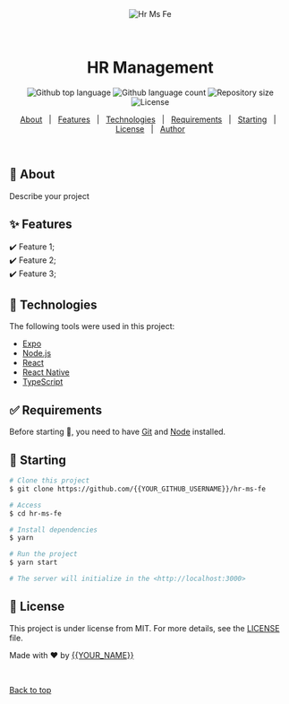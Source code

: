 <div align="center" id="top"> 
  <img src="./.github/app.gif" alt="Hr Ms Fe" />

  &#xa0;

  <!-- <a href="https://hrmsfe.netlify.app">Demo</a> -->
</div>

<h1 align="center">HR Management</h1>

<p align="center">
  <img alt="Github top language" src="https://img.shields.io/github/languages/top/ysnslk/hr-ms-fe?color=56BEB8">

  <img alt="Github language count" src="https://img.shields.io/github/languages/count/ysnslk/hr-ms-fe?color=56BEB8">

  <img alt="Repository size" src="https://img.shields.io/github/repo-size/ysnslk/hr-ms-fe?color=56BEB8">

  <img alt="License" src="https://img.shields.io/github/license/ysnslk/hr-ms-fe?color=56BEB8">

  <!-- <img alt="Github issues" src="https://img.shields.io/github/issues/{{YOUR_GITHUB_USERNAME}}/hr-ms-fe?color=56BEB8" /> -->

  <!-- <img alt="Github forks" src="https://img.shields.io/github/forks/{{YOUR_GITHUB_USERNAME}}/hr-ms-fe?color=56BEB8" /> -->

  <!-- <img alt="Github stars" src="https://img.shields.io/github/stars/{{YOUR_GITHUB_USERNAME}}/hr-ms-fe?color=56BEB8" /> -->
</p>

<!-- Status -->

<!-- <h4 align="center"> 
	🚧  Hr Ms Fe 🚀 Under construction...  🚧
</h4> 

<hr> -->

<p align="center">
  <a href="#dart-about">About</a> &#xa0; | &#xa0; 
  <a href="#sparkles-features">Features</a> &#xa0; | &#xa0;
  <a href="#rocket-technologies">Technologies</a> &#xa0; | &#xa0;
  <a href="#white_check_mark-requirements">Requirements</a> &#xa0; | &#xa0;
  <a href="#checkered_flag-starting">Starting</a> &#xa0; | &#xa0;
  <a href="#memo-license">License</a> &#xa0; | &#xa0;
  <a href="https://github.com/{{YOUR_GITHUB_USERNAME}}" target="_blank">Author</a>
</p>

<br>

## :dart: About ##

Describe your project

## :sparkles: Features ##

:heavy_check_mark: Feature 1;\
:heavy_check_mark: Feature 2;\
:heavy_check_mark: Feature 3;

## :rocket: Technologies ##

The following tools were used in this project:

- [Expo](https://expo.io/)
- [Node.js](https://nodejs.org/en/)
- [React](https://pt-br.reactjs.org/)
- [React Native](https://reactnative.dev/)
- [TypeScript](https://www.typescriptlang.org/)

## :white_check_mark: Requirements ##

Before starting :checkered_flag:, you need to have [Git](https://git-scm.com) and [Node](https://nodejs.org/en/) installed.

## :checkered_flag: Starting ##

```bash
# Clone this project
$ git clone https://github.com/{{YOUR_GITHUB_USERNAME}}/hr-ms-fe

# Access
$ cd hr-ms-fe

# Install dependencies
$ yarn

# Run the project
$ yarn start

# The server will initialize in the <http://localhost:3000>
```

## :memo: License ##

This project is under license from MIT. For more details, see the [LICENSE](LICENSE.md) file.


Made with :heart: by <a href="https://github.com/{{YOUR_GITHUB_USERNAME}}" target="_blank">{{YOUR_NAME}}</a>

&#xa0;

<a href="#top">Back to top</a>
